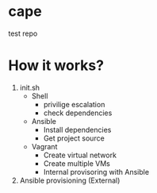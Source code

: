 # cape
test repo
# How it works?
1. init.sh 
	- Shell
		- privilige escalation 
		- check dependencies
	- Ansible
		- Install dependencies
		- Get project source
	- Vagrant
		- Create virtual network
		- Create multiple VMs
		- Internal provisoring with Ansible
2. Ansible provisioning (External)	

